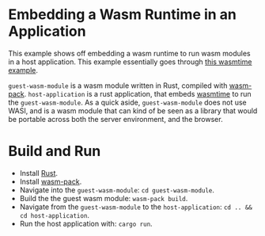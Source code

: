 # Embedding a Wasm Runtime in an Application

This example shows off embedding a wasm runtime to run wasm modules in a host application. This example essentially goes through [this wasmtime example](https://github.com/bytecodealliance/wasmtime/blob/master/docs/embed-rust.md). 

`guest-wasm-module` is a wasm module written in Rust, compiled with [wasm-pack](https://rustwasm.github.io/wasm-pack/). `host-application` is a rust application, that embeds [wasmtime](https://wasmtime.dev/) to run the `guest-wasm-module`. As a quick aside, `guest-wasm-module` does not use WASI, and is a wasm module that can kind of be seen as a library that would be portable across both the server environment, and the browser.

# Build and Run

* Install [Rust](https://www.rust-lang.org/tools/install).
* Install [wasm-pack](https://rustwasm.github.io/wasm-pack/).
* Navigate into the `guest-wasm-module`: `cd guest-wasm-module`.
* Build the the guest wasm module: `wasm-pack build`.
* Navigate from the `guest-wasm-module` to the `host-application`: `cd .. && cd host-application`.
* Run the host application with: `cargo run`.
